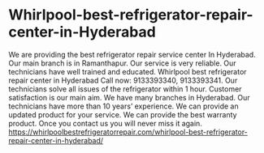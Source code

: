 # Whirlpool-best-refrigerator-repair-center-in-Hyderabad
We are providing the best refrigerator repair service center In Hyderabad. Our main branch is in Ramanthapur. Our service is very reliable. Our technicians have well trained and educated. Whirlpool best refrigerator repair center in Hyderabad Call now: 9133393340, 9133393341. Our technicians solve all issues of the refrigerator within 1 hour. Customer satisfaction is our main aim. We have many branches in Hyderabad. Our technicians have more than 10 years’ experience. We can provide an updated product for your service. We can provide the best warranty product. Once you contact us you will never miss it again.   https://whirlpoolbestrefrigeratorrepair.com/whirlpool-best-refrigerator-repair-center-in-hyderabad/
